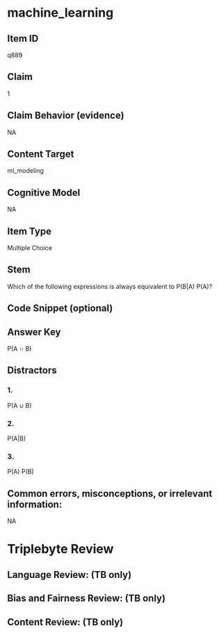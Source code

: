 # machine_learning

## Item ID
q889

## Claim
1

## Claim Behavior (evidence)
NA

## Content Target
ml_modeling

## Cognitive Model
NA

## Item Type
Multiple Choice

## Stem
Which of the following expressions is always equivalent to P(B|A) P(A)?

## Code Snippet (optional)


## Answer Key
P(A ∩ B)

## Distractors

### 1.
P(A ∪ B)

### 2.
P(A|B)

### 3.
P(A) P(B)

## Common errors, misconceptions, or irrelevant information:
NA

# Triplebyte Review


## Language Review: (TB only)


## Bias and Fairness Review: (TB only)


## Content Review: (TB only)

